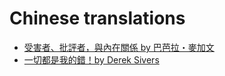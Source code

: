# Chinese translations
- [受害者、批評者，與內在關係 by 巴芭拉・麥加文](irf_barbara.htm)
- [一切都是我的錯！by Derek Sivers](my_fault.htm)
